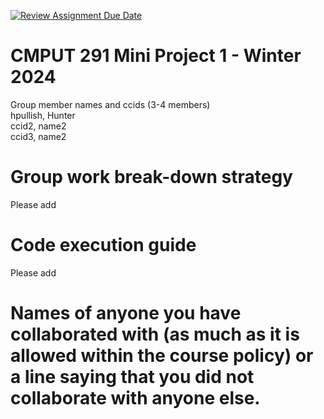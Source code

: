 [![Review Assignment Due Date](https://classroom.github.com/assets/deadline-readme-button-24ddc0f5d75046c5622901739e7c5dd533143b0c8e959d652212380cedb1ea36.svg)](https://classroom.github.com/a/50dc0VUx)
# CMPUT 291 Mini Project 1 - Winter 2024  
Group member names and ccids (3-4 members)  
  hpullish, Hunter  
  ccid2, name2  
  ccid3, name2  

# Group work break-down strategy
Please add

# Code execution guide
Please add

# Names of anyone you have collaborated with (as much as it is allowed within the course policy) or a line saying that you did not collaborate with anyone else.  
